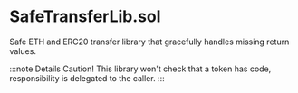 # SafeTransferLib.sol

Safe ETH and ERC20 transfer library that gracefully handles missing return values.

:::note Details Caution! This library won&#39;t check that a token has code, responsibility is delegated to the caller. :::
